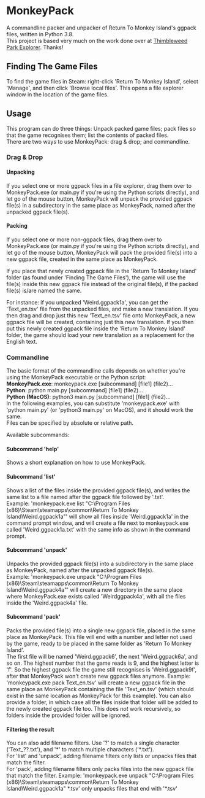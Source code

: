# MonkeyPack
A commandline packer and unpacker of Return To Monkey Island's ggpack files, written in Python 3.8.  
This project is based very much on the work done over at [Thimbleweed Park Explorer](https://github.com/bgbennyboy/Thimbleweed-Park-Explorer). Thanks!

## Finding The Game Files
To find the game files in Steam: right-click 'Return To Monkey Island', select 'Manage', and then click 'Browse local files'. This opens a file explorer window in the location of the game files.

## Usage
This program can do three things: Unpack packed game files; pack files so that the game recognises them; list the contents of packed files.  
There are two ways to use MonkeyPack: drag & drop; and commandline.

### Drag & Drop
#### Unpacking
If you select one or more ggpack files in a file explorer, drag them over to MonkeyPack.exe (or main.py if you're using the Python scripts directly), and let go of the mouse button, MonkeyPack will unpack the provided ggpack file(s) in a subdirectory in the same place as MonkeyPack, named after the unpacked ggpack file(s).
#### Packing
If you select one or more non-ggpack files, drag them over to MonkeyPack.exe (or main.py if you're using the Python scripts directly), and let go of the mouse button, MonkeyPack will pack the provided file(s) into a new ggpack file, created in the same place as MonkeyPack.

If you place that newly created ggpack file in the 'Return To Monkey Island' folder (as found under 'Finding The Game Files'), the game will use the file(s) inside this new ggpack file instead of the original file(s), if the packed file(s) is/are named the same.

For instance: if you unpacked 'Weird.ggpack1a', you can get the 'Text_en.tsv' file from the unpacked files, and make a new translation. If you then drag and drop just this new 'Text_en.tsv' file onto MonkeyPack, a new ggpack file will be created, containing just this new translation. If you then put this newly created ggpack file inside the 'Return To Monkey Island' folder, the game should load your new translation as a replacement for the English text.

### Commandline
The basic format of the commandline calls depends on whether you're using the MonkeyPack executable or the Python script:  
**MonkeyPack.exe**:  monkeypack.exe [subcommand] [file1] (file2)...  
**Python**: python main.py [subcommand] [file1] (file2)...  
**Python (MacOS)**: python3 main.py [subcommand] [file1] (file2)...  
In the following examples, you can substitute 'monkeypack.exe' with 'python main.py' (or 'python3 main.py' on MacOS), and it should work the same.  
Files can be specified by absolute or relative path.

Available subcommands:
#### Subcommand 'help'
Shows a short explanation on how to use MonkeyPack.

#### Subcommand 'list'
Shows a list of the files inside the provided ggpack file(s), and writes the same list to a file named after the ggpack file followed by '.txt'.  
Example: 'monkeypack.exe list "C:\Program Files (x86)\Steam\steamapps\common\Return To Monkey Island\Weird.ggpack1a"' will show all files inside 'Weird.ggpack1a' in the command prompt window, and will create a file next to monkeypack.exe called 'Weird.ggpack1a.txt' with the same info as shown in the command prompt.  

#### Subcommand 'unpack'
Unpacks the provided ggpack file(s) into a subdirectory in the same place as MonkeyPack, named after the unpacked ggpack file(s).  
Example: 'monkeypack.exe unpack "C:\Program Files (x86)\Steam\steamapps\common\Return To Monkey Island\Weird.ggpack4a"' will create a new directory in the same place where MonkeyPack.exe exists called 'Weirdggpack4a', with all the files inside the 'Weird.ggpack4a' file.  

#### Subcommand 'pack'
Packs the provided file(s) into a single new ggpack file, placed in the same place as MonkeyPack. This file will end with a number and letter not used by the game, ready to be placed in the same folder as 'Return To Monkey Island'.  
The first file will be named 'Weird.ggpack6', the next 'Weird.ggpack6a', and so on. The highest number that the game reads is 9, and the highest letter is 'f'. So the highest ggpack file the game still recognises is 'Weird.ggpack9f', after that MonkeyPack won't create new ggpack files anymore.
Example: 'monkeypack.exe pack Text_en.tsv' will create a new ggpack file in the same place as MonkeyPack containing the file 'Text_en.tsv' (which should exist in the same location as MonkeyPack for this example).
You can also provide a folder, in which case all the files inside that folder will be added to the newly created ggpack file too. This does *not* work recursively, so folders inside the provided folder will be ignored.

#### Filtering the result
You can also add filename filters. Use '?' to match a single character ('Text_??.txt'), and '\*' to match multiple characters ('\*.txt').  
For 'list' and 'unpack', adding filename filters only lists or unpacks files that match the filter.  
For 'pack', adding filename filters only packs files into the new ggpack file that match the filter.
Example: 'monkeypack.exe unpack "C:\Program Files (x86)\Steam\steamapps\common\Return To Monkey Island\Weird.ggpack1a" \*.tsv' only unpacks files that end with '*.tsv'
